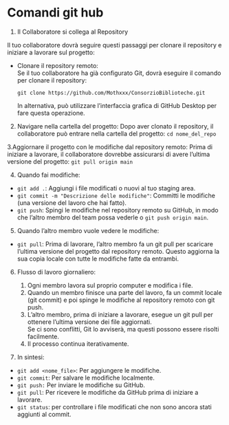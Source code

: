 # Comandi git hub 

1. Il Collaboratore si collega al Repository

Il tuo collaboratore dovrà seguire questi passaggi per clonare il repository e iniziare a lavorare sul progetto:    
- Clonare il repository remoto:  
    Se il tuo collaboratore ha già configurato Git, dovrà eseguire il comando per clonare il repository:  

    `git clone https://github.com/Mothxxx/ConsorzioBiblioteche.git`  

    In alternativa, può utilizzare l’interfaccia grafica di GitHub Desktop per fare questa operazione.  

2. Navigare nella cartella del progetto:
    Dopo aver clonato il repository, il collaboratore può entrare nella cartella del progetto:
    `cd nome_del_repo`

3.Aggiornare il progetto con le modifiche dal repository remoto:
    Prima di iniziare a lavorare, il collaboratore dovrebbe assicurarsi di avere l’ultima versione del progetto:
    `git pull origin main`

4. Quando fai modifiche:

- `git add .`: Aggiungi i file modificati o nuovi al tuo staging area.
- `git commit -m "Descrizione delle modifiche"`: Committi le modifiche (una versione del lavoro che hai fatto).
- `git push`: Spingi le modifiche nel repository remoto su GitHub, in modo che l’altro membro del team possa vederle o 
              `git push origin main`.

5. Quando l’altro membro vuole vedere le modifiche:

- `git pull`: Prima di lavorare, l’altro membro fa un git pull per scaricare l’ultima versione del progetto dal repository remoto. Questo aggiorna la sua copia locale con tutte le modifiche fatte da entrambi.  

6. Flusso di lavoro giornaliero:

    1. Ogni membro lavora sul proprio computer e modifica i file.  
    2. Quando un membro finisce una parte del lavoro, fa un commit locale (git commit) e poi spinge le modifiche al repository remoto con git push.  
    3. L’altro membro, prima di iniziare a lavorare, esegue un git pull per ottenere l’ultima versione dei file aggiornati.  
    Se ci sono conflitti, Git lo avviserà, ma questi possono essere risolti facilmente.  
    4. Il processo continua iterativamente.    

7. In sintesi:

- `git add <nome_file>`: Per aggiungere le modifiche.    
- `git commit`: Per salvare le modifiche localmente.    
- `git push:` Per inviare le modifiche su GitHub.    
- `git pull`: Per ricevere le modifiche da GitHub prima di iniziare a lavorare.    
- `git status`: per controllare i file modificati che non sono ancora stati aggiunti al commit.